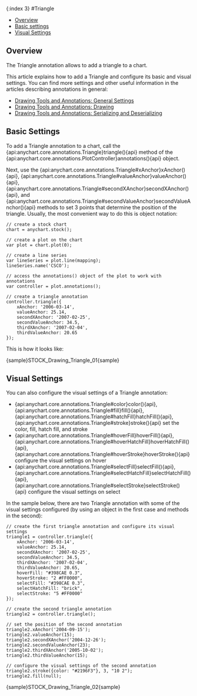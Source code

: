 {:index 3}
#Triangle

* [Overview](#overview)
* [Basic settings](#basic_settings)
* [Visual Settings](#visual_settings)

## Overview

The Triangle annotation allows to add a triangle to a chart.

This article explains how to add a Triangle and configure its basic and visual settings. You can find more settings and other useful information in the articles describing annotations in general:

* [Drawing Tools and Annotations: General Settings](General_Settings)
* [Drawing Tools and Annotations: Drawing](Drawing)
* [Drawing Tools and Annotations: Serializing and Deserializing](Serializing_Deserializing)

## Basic Settings

To add a Triangle annotation to a chart, call the {api:anychart.core.annotations.Triangle}triangle(){api} method of the {api:anychart.core.annotations.PlotController}annotations(){api} object.

Next, use the {api:anychart.core.annotations.Triangle#xAnchor}xAnchor(){api}, {api:anychart.core.annotations.Triangle#valueAnchor}valueAnchor(){api}, {api:anychart.core.annotations.Triangle#secondXAnchor}secondXAnchor(){api}, and {api:anychart.core.annotations.Triangle#secondValueAnchor}secondValueAnchor(){api} methods to set 3 points that determine the position of the triangle. Usually, the most convenient way to do this is object notation:

```
// create a stock chart
chart = anychart.stock();

// create a plot on the chart
var plot = chart.plot(0);

// create a line series
var lineSeries = plot.line(mapping);
lineSeries.name('CSCO');

// access the annotations() object of the plot to work with annotations
var controller = plot.annotations();

// create a triangle annotation
controller.triangle({
    xAnchor: '2006-03-14',
    valueAnchor: 25.14,
    secondXAnchor: '2007-02-25',
    secondValueAnchor: 34.5,
    thirdXAnchor: '2007-02-04',
    thirdValueAnchor: 20.65
});
```

This is how it looks like:

{sample}STOCK\_Drawing\_Triangle\_01{sample}

## Visual Settings

You can also configure the visual settings of a Triangle annotation:

* {api:anychart.core.annotations.Triangle#color}color(){api}, {api:anychart.core.annotations.Triangle#fill}fill(){api}, {api:anychart.core.annotations.Triangle#hatchFill}hatchFill(){api}, {api:anychart.core.annotations.Triangle#stroke}stroke(){api} set the color, fill, hatch fill, and stroke
* {api:anychart.core.annotations.Triangle#hoverFill}hoverFill(){api}, {api:anychart.core.annotations.Triangle#hoverHatchFill}hoverHatchFill(){api}, {api:anychart.core.annotations.Triangle#hoverStroke}hoverStroke(){api} configure the visual settings on hover
* {api:anychart.core.annotations.Triangle#selectFill}selectFill(){api}, {api:anychart.core.annotations.Triangle#selectHatchFill}selectHatchFill(){api}, {api:anychart.core.annotations.Triangle#selectStroke}selectStroke(){api} configure the visual settings on select

In the sample below, there are two Triangle annotation with some of the visual settings configured (by using an object in the first case and methods in the second):

```
// create the first triangle annotation and configure its visual settings
triangle1 = controller.triangle({
    xAnchor: '2006-03-14',
    valueAnchor: 25.14,
    secondXAnchor: '2007-02-25',
    secondValueAnchor: 34.5,
    thirdXAnchor: '2007-02-04',
    thirdValueAnchor: 20.65,
    hoverFill: "#398CAE 0.3",
    hoverStroke: "2 #FF0000",
    selectFill: "#398CAE 0.3",
    selectHatchFill: "brick",
    selectStroke: "5 #FF0000"
});

// create the second triangle annotation
triangle2 = controller.triangle();

// set the position of the second annotation
triangle2.xAnchor('2004-09-15');
triangle2.valueAnchor(15);
triangle2.secondXAnchor('2004-12-26');
triangle2.secondValueAnchor(23);
triangle2.thirdXAnchor('2005-10-02');
triangle2.thirdValueAnchor(15);

// configure the visual settings of the second annotation
triangle2.stroke({color: "#2196F3"}, 3, "10 2");
triangle2.fill(null);
```

{sample}STOCK\_Drawing\_Triangle\_02{sample}